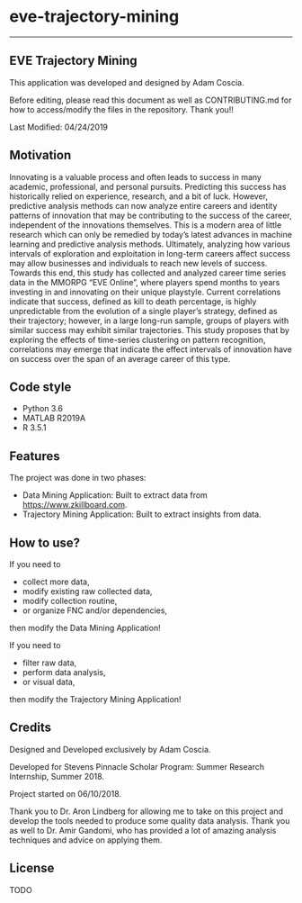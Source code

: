 # eve-trajectory-mining

---

## EVE Trajectory Mining

This application was developed and designed by Adam Coscia.

Before editing, please read this document as well as CONTRIBUTING.md for how to access/modify the files in the repository. Thank you!!

Last Modified: 04/24/2019

## Motivation

Innovating is a valuable process and often leads to success in many academic,  professional, and personal pursuits. Predicting this success has historically relied on  experience, research, and a bit of luck. However, predictive analysis methods can now  analyze entire careers and identity patterns of innovation that may be contributing to the  success of the career, independent of the innovations themselves. This is a modern area  of little research which can only be remedied by today’s latest advances in machine  learning and predictive analysis methods. Ultimately, analyzing how various intervals of  exploration and exploitation in long-term careers affect success may allow businesses  and individuals to reach new levels of success. Towards this end, this study has collected  and analyzed career time series data in the MMORPG “EVE Online”, where players spend  months to years investing in and innovating on their unique playstyle. Current  correlations indicate that success, defined as kill to death percentage, is highly  unpredictable from the evolution of a single player’s strategy, defined as their trajectory;  however, in a large long-run sample, groups of players with similar success may exhibit  similar trajectories. This study proposes that by exploring the effects of time-series  clustering on pattern recognition, correlations may emerge that indicate the effect  intervals of innovation have on success over the span of an average career of this type.

## Code style
  
- Python 3.6
- MATLAB R2019A
- R 3.5.1

## Features

The project was done in two phases:

- Data Mining Application: Built to extract data from <https://www.zkillboard.com>.
- Trajectory Mining Application: Built to extract insights from data.

## How to use?

If you need to
  - collect more data,
  - modify existing raw collected data,
  - modify collection routine,
  - or organize FNC and/or dependencies,
  
then modify the Data Mining Application!
  
If you need to
  - filter raw data,
  - perform data analysis,
  - or visual data,
  
then modify the Trajectory Mining Application!

## Credits

Designed and Developed exclusively by Adam Coscia.

Developed for Stevens Pinnacle Scholar Program: Summer Research Internship, Summer 2018.

Project started on 06/10/2018.

Thank you to Dr. Aron Lindberg for allowing me to take on this project and develop the tools needed to produce some quality data analysis. Thank you as well to Dr. Amir Gandomi, who has provided a lot of amazing analysis techniques and advice on applying them.

## License

TODO
